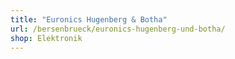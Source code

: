 ```yaml
---
title: "Euronics Hugenberg & Botha"
url: /bersenbrueck/euronics-hugenberg-und-botha/
shop: Elektronik
---
```

